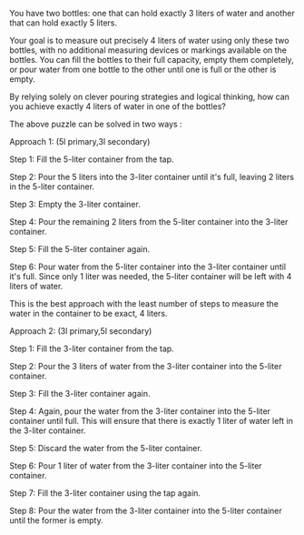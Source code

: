 You have two bottles: one that can hold exactly 3 liters of water and another that can hold exactly 5 liters.

Your goal is to measure out precisely 4 liters of water using only these two bottles, with no additional measuring devices or markings available on the bottles.
You can fill the bottles to their full capacity, empty them completely, or pour water from one bottle to the other until one is full or the other is empty.

By relying solely on clever pouring strategies and logical thinking, how can you achieve exactly 4 liters of water in one of the bottles?

The above puzzle can be solved in two ways :

Approach 1: (5l primary,3l secondary)

Step 1: Fill the 5-liter container from the tap.

Step 2: Pour the 5 liters into the 3-liter container until it's full, leaving 2 liters in the 5-liter container.

Step 3: Empty the 3-liter container.

Step 4: Pour the remaining 2 liters from the 5-liter container into the 3-liter container.

Step 5: Fill the 5-liter container again.

Step 6: Pour water from the 5-liter container into the 3-liter container until it's full. Since only 1 liter was needed, the 5-liter container will be left with 4 liters of water.

This is the best approach with the least number of steps to measure the water in the container to be exact, 4 liters.

Approach 2: (3l primary,5l secondary)

Step 1: Fill the 3-liter container from the tap.

Step 2: Pour the 3 liters of water from the 3-liter container into the 5-liter container.

Step 3: Fill the 3-liter container again.

Step 4: Again, pour the water from the 3-liter container into the 5-liter container until full. This will ensure that there is exactly 1 liter of water left in the 3-liter container.

Step 5: Discard the water from the 5-liter container.

Step 6: Pour 1 liter of water from the 3-liter container into the 5-liter container.

Step 7: Fill the 3-liter container using the tap again.

Step 8: Pour the water from the 3-liter container into the 5-liter container until the former is empty.
